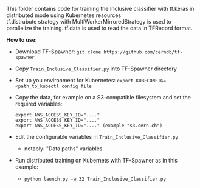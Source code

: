 This folder contains code for training the Inclusive classifier with tf.keras in distributed mode using Kubernetes resources  
tf.distrubute strategy with MultiWorkerMirroredStrategy is used to parallelize the training.
tf.data is used to read the data in TFRecord format.

**How to use:**  
- Download TF-Spawner: `git clone https://github.com/cerndb/tf-spawner`
- Copy `Train_Inclusive_Classifier.py` into TF-Spawner directory
- Set up you environment for Kubernetes: `export KUBECONFIG=<path_to_kubectl config file`
- Copy the data, for example on a S3-compatible filesystem and set the required variables:
  ```
  export AWS_ACCESS_KEY_ID="...."
  export AWS_ACCESS_KEY_ID="...."
  export AWS_ACCESS_KEY_ID="...." (example "s3.cern.ch")
  ```
- Edit the configurable variables in `Train_Inclusive_Classifier.py`
  - notably: "Data paths" variables

- Run distributed training on Kubernets with TF-Spawner as in this example:
  - `python launch.py -w 32 Train_Inclusive_Classifier.py`

